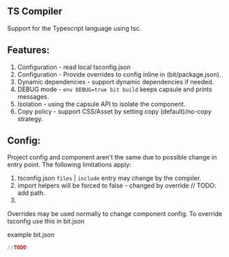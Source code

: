 TS Compiler
--------------

Support for the Typescript language using tsc. 

Features:
----------
1. Configuration - read local tsconfig.json 
2. Configuration - Provide overrides to config inline in (bit/package.json).
3. Dynamic dependencies - support dynamic dependencies if needed. 
4. DEBUG mode - `env DEBUG=true bit build` keeps capsule and prints messages. 
5. Isolation - using the capsule API to isolate the component. 
6. Copy policy - support CSS/Asset by setting copy (default)/no-copy strategy. 

Config:
-------
Project config and component aren't the same due to possible change in entry point.
The following limitations apply:

1. tsconfig.json `files` | `include` entry may change by the compiler.
2. import helpers will be forced to false - changed by override // TODO: add path.
3. 

Overrides may be used normally to change component config. To override tsconfig use this in bit.json

example bit.json 

```javascript
//TODO:
```




